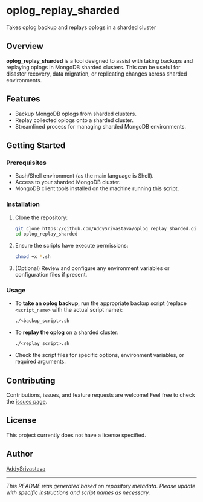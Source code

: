 # oplog_replay_sharded

Takes oplog backup and replays oplogs in a sharded cluster

## Overview

**oplog_replay_sharded** is a tool designed to assist with taking backups and replaying oplogs in MongoDB sharded clusters. This can be useful for disaster recovery, data migration, or replicating changes across sharded environments.

## Features

- Backup MongoDB oplogs from sharded clusters.
- Replay collected oplogs onto a sharded cluster.
- Streamlined process for managing sharded MongoDB environments.

## Getting Started

### Prerequisites

- Bash/Shell environment (as the main language is Shell).
- Access to your sharded MongoDB cluster.
- MongoDB client tools installed on the machine running this script.

### Installation

1. Clone the repository:
   ```sh
   git clone https://github.com/AddySrivastava/oplog_replay_sharded.git
   cd oplog_replay_sharded
   ```
2. Ensure the scripts have execute permissions:
   ```sh
   chmod +x *.sh
   ```
3. (Optional) Review and configure any environment variables or configuration files if present.

### Usage

- To **take an oplog backup**, run the appropriate backup script (replace `<script_name>` with the actual script name):
  ```sh
  ./<backup_script>.sh
  ```
- To **replay the oplog** on a sharded cluster:
  ```sh
  ./<replay_script>.sh
  ```
- Check the script files for specific options, environment variables, or required arguments.

## Contributing

Contributions, issues, and feature requests are welcome!
Feel free to check the [issues page](https://github.com/AddySrivastava/oplog_replay_sharded/issues).

## License

This project currently does not have a license specified.

## Author

[AddySrivastava](https://github.com/AddySrivastava)

---

*This README was generated based on repository metadata. Please update with specific instructions and script names as necessary.*
